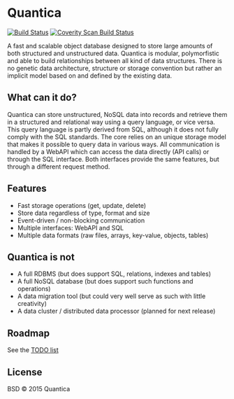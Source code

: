 # Quantica
[![Build Status](https://travis-ci.org/yorickdewid/Quantica.svg)](https://travis-ci.org/yorickdewid/Quantica)
[![Coverity Scan Build Status](https://scan.coverity.com/projects/6570/badge.svg)](https://scan.coverity.com/projects/yorickdewid-quantica)

A fast and scalable object database designed to store large amounts of both structured and unstructured data.
Quantica is modular, polymorfistic and able to build relationships between all kind of data structures.
There is no genetic data architecture, structure or storage convention but rather an implicit model based on and defined by the existing data.

## What can it do?
Quantica can store unstructured, NoSQL data into records and retrieve them in a structured and relational way using a query language, or vice versa.
This query language is partly derived from SQL, although it does not fully comply with the SQL standards.
The core relies on an unique storage model that makes it possible to query data in various ways.
All communication is handled by a WebAPI which can access the data directly (API calls) or through the SQL interface.
Both interfaces provide the same features, but through a different request method.

## Features
- Fast storage operations (get, update, delete)
- Store data regardless of type, format and size
- Event-driven / non-blocking communication
- Multiple interfaces: WebAPI and SQL
- Multiple data formats (raw files, arrays, key-value, objects, tables)

## Quantica is __not__
- A full RDBMS (but does support SQL, relations, indexes and tables)
- A full NoSQL database (but does support such functions and operations)
- A data migration tool (but could very well serve as such with little creativity)
- A data cluster / distributed data processor (planned for next release)

## Roadmap
See the [TODO list](TODO.md)

## License

BSD &copy; 2015 Quantica
